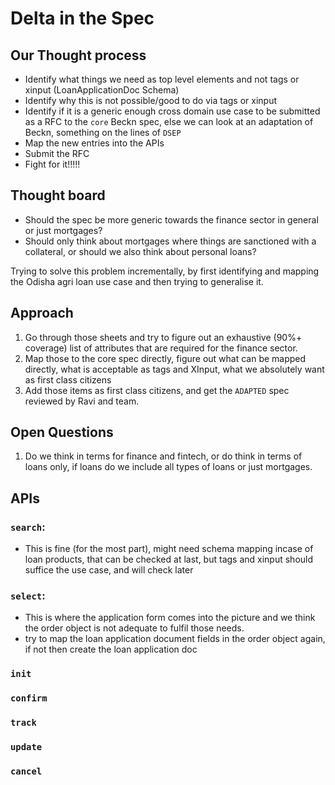 # Delta in the Spec





## Our Thought process
- Identify what things we need as top level elements and not tags or xinput (LoanApplicationDoc Schema)
- Identify why this is not possible/good to do via tags or xinput
- Identify if it is a generic enough cross domain use case to be submitted as a RFC to the `core` Beckn spec,
else we can look at an adaptation of Beckn, something on the lines of `DSEP`
- Map the new entries into the APIs
- Submit the RFC
- Fight for it!!!!!


## Thought board

- Should the spec be more generic towards the finance sector in general or just mortgages?
- Should only think about mortgages where things are sanctioned with a collateral, or should we also think about personal loans?

Trying to solve this problem incrementally, by first identifying and mapping the Odisha agri loan use case and then trying to generalise it.


## Approach

1. Go through those sheets and try to figure out an exhaustive (90%+ coverage) list of attributes that are required for the finance sector.
2. Map those to the core spec directly, figure out what can be mapped directly, what is acceptable as tags and XInput, what we absolutely want as first class citizens
3. Add those items as first class citizens, and get the `ADAPTED` spec reviewed by Ravi and team.


## Open Questions

1. Do we think in terms for finance and fintech, or do think in terms of loans only, if loans do we include all types of loans or just mortgages.

## APIs

### `search`:

- This is fine (for the most part), might need schema mapping incase of loan products, that can be checked at last,
but tags and xinput should suffice the use case, and will check later

### `select`:

- This is where the application form comes into the picture and we think the order object is not adequate to fulfil those needs.
- try to map the loan application document fields in the order object again, if not then create the loan application doc  

### `init`

### `confirm`
### `track`
### `update`

### `cancel`